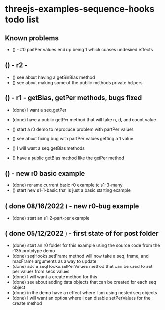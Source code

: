 # threejs-examples-sequence-hooks todo list

## Known problems
* () - #0 partPer values end up being 1 which cuases undesired effects 

## () - r2 - 
* () see about having a getSinBias method
* () see about making some of the public methods private helpers

## () - r1 - getBias, getPer methods, bugs fixed
* (done) I want a seq.getPer
* (done) have a public getPer method that will take n, d, and count value

* () start a r0 demo to reproduce problem with partPer values
* () see about fixing bug with partPer values getting a 1 value

* () I will want a seq.getBias methods
* () have a public getBias method like the getPer method


## () - new r0 basic example
* (done) rename current basic r0 example to s1-3-many
* () start new s1-1-basic that is just a basic starting example

## ( done 08/16/2022 ) - new r0-bug example
* (done) start an s1-2-part-per example

## ( done 05/12/2022 ) - first state of for post folder
* (done) start an r0 folder for this example using the source code from the r135 prototype demo
* (done) seqHooks.setFrame method will now take a seq, frame, and maxFrame arguments as a way to update
* (done) add a seqHooks.setPerValues method that can be used to set per values from secs values
* (done) I will want a create method for this
* (done) see about adding data objects that can be created for each seq object
* (done) in the demo have an effect where I am using nested seq objects
* (done) I will want an option where I can disable setPerValues for the create method
